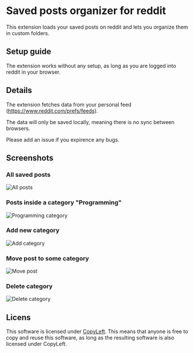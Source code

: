 # Saved posts organizer for reddit

This extension loads your saved posts on reddit and lets you organize them in custom folders.

## Setup guide

The extension works without any setup, as long as you are logged into reddit in your browser. 

## Details

The extension fetches data from your personal feed (https://www.reddit.com/prefs/feeds).

The data will only be saved locally, meaning there is no sync between browsers.

Please add an issue if you expirence any bugs.

## Screenshots

### All saved posts

![All posts](src/images/readme/allposts.png "All posts")

### Posts inside a category "Programming"

![Programming category](src/images/readme/programming.png "Programming category")

### Add new category

![Add category](src/images/readme/addcategory.png "Add category")

### Move post to some category

![Move post](src/images/readme/moveposts.png "Move post")

### Delete category

![Delete category](src/images/readme/deletecategory.png "Delete category")

## Licens 

This software is licensed under [CopyLeft](https://en.wikipedia.org/wiki/Copyleft). This means that anyone is free to copy and reuse this software, as long as the resulting software is also licensed under CopyLeft.
